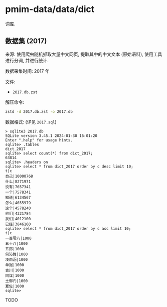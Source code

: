 # pmim-data/data/dict

词库.

## 数据集 (2017)

来源: 使用爬虫随机抓取大量中文网页, 提取其中的中文文本 (原始语料),
使用工具进行分词, 并进行统计.

数据采集时间: 2017 年

文件:

- `2017.db.zst`

解压命令:

```sh
zstd -d 2017.db.zst -o 2017.db
```

数据格式: (详见 `2017.sql`)

```
> sqlite3 2017.db
SQLite version 3.45.1 2024-01-30 16:01:20
Enter ".help" for usage hints.
sqlite> .tables
dict_2017
sqlite> select count(*) from dict_2017;
63814
sqlite> .headers on
sqlite> select * from dict_2017 order by c desc limit 10;
t|c
自己|10000768
什么|8271971
没有|7657341
一个|7578341
知道|6134567
怎么|4655979
这个|4578240
他们|4321784
我们|4012100
已经|3846160
sqlite> select * from dict_2017 order by c asc limit 10;
t|c
一百零八|1000
五十八|1000
五郎|1000
何沁舞|1000
凌雨涵|1000
单据|1000
吉川|1000
同谋|1000
土御门|1000
夏佐|1000
sqlite>
```

TODO
